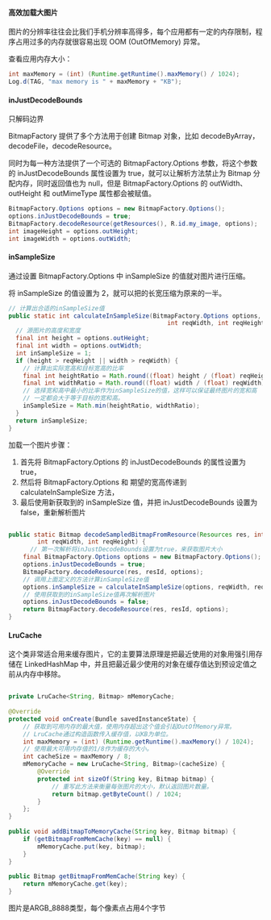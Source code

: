 ####  高效加载大图片

图片的分辨率往往会比我们手机分辨率高得多，每个应用都有一定的内存限制，程序占用过多的内存就很容易出现 OOM  (OutOfMemory) 异常。

查看应用内存大小：

```java
int maxMemory = (int) (Runtime.getRuntime().maxMemory() / 1024);
Log.d(TAG, "max memory is " + maxMemory + "KB");
```



####  inJustDecodeBounds

只解码边界

BitmapFactory 提供了多个方法用于创建 Bitmap 对象，比如 decodeByArray，decodeFile，decodeResource。

同时为每一种方法提供了一个可选的 BitmapFactory.Options 参数，将这个参数的 inJustDecodeBounds 属性设置为 true，就可以让解析方法禁止为 Bitmap 分配内存，同时返回值也为 null，但是 BitmapFactory.Options 的 outWidth、outHeight 和 outMimeType 属性都会被赋值。

```java
BitmapFactory.Options options = new BitmapFactory.Options();
options.inJustDecodeBounds = true;
BitmapFactory.decodeResource(getResources(), R.id.my_image, options);
int imageHeight = options.outHeight;
int imageWidth = options.outWidth;
```



####  inSampleSize

通过设置 BitmapFactory.Options 中 inSampleSize 的值就对图片进行压缩。

将 inSampleSize 的值设置为 2，就可以把的长宽压缩为原来的一半。

```java
// 计算出合适的inSampleSize值
public static int calculateInSampleSize(BitmapFactory.Options options,
                                            int reqWidth, int reqHeight) {
  // 源图片的高度和宽度
  final int height = options.outHeight;
  final int width = options.outWidth;
  int inSampleSize = 1;
  if (height > reqHeight || width > reqWidth) {
    // 计算出实际宽高和目标宽高的比率
    final int heightRatio = Math.round((float) height / (float) reqHeight);
    final int widthRatio = Math.round((float) width / (float) reqWidth);
    // 选择宽和高中最小的比率作为inSampleSize的值，这样可以保证最终图片的宽和高
    // 一定都会大于等于目标的宽和高。
    inSampleSize = Math.min(heightRatio, widthRatio);
  }
  return inSampleSize;
}
```



加载一个图片步骤：

1. 首先将 BitmapFactory.Options 的 inJustDecodeBounds 的属性设置为 true，
2. 然后将 BitmapFactory.Options 和 期望的宽高传递到 calculateInSampleSize 方法，
3. 最后使用新获取到的 inSampleSize 值，并把 inJustDecodeBounds 设置为 false，重新解析图片

```java

public static Bitmap decodeSampledBitmapFromResource(Resources res, int resId,
        int reqWidth, int reqHeight) {
	  // 第一次解析将inJustDecodeBounds设置为true，来获取图片大小
    final BitmapFactory.Options options = new BitmapFactory.Options();
    options.inJustDecodeBounds = true;
    BitmapFactory.decodeResource(res, resId, options);
    // 调用上面定义的方法计算inSampleSize值
    options.inSampleSize = calculateInSampleSize(options, reqWidth, reqHeight);
    // 使用获取到的inSampleSize值再次解析图片
    options.inJustDecodeBounds = false;
    return BitmapFactory.decodeResource(res, resId, options);
}
```



####  LruCache

这个类非常适合用来缓存图片，它的主要算法原理是把最近使用的对象用强引用存储在 LinkedHashMap 中，并且把最近最少使用的对象在缓存值达到预设定值之前从内存中移除。

```java

private LruCache<String, Bitmap> mMemoryCache;
 
@Override
protected void onCreate(Bundle savedInstanceState) {
	// 获取到可用内存的最大值，使用内存超出这个值会引起OutOfMemory异常。
	// LruCache通过构造函数传入缓存值，以KB为单位。
	int maxMemory = (int) (Runtime.getRuntime().maxMemory() / 1024);
	// 使用最大可用内存值的1/8作为缓存的大小。
	int cacheSize = maxMemory / 8;
	mMemoryCache = new LruCache<String, Bitmap>(cacheSize) {
		@Override
		protected int sizeOf(String key, Bitmap bitmap) {
			// 重写此方法来衡量每张图片的大小，默认返回图片数量。
			return bitmap.getByteCount() / 1024;
		}
	};
}
 
public void addBitmapToMemoryCache(String key, Bitmap bitmap) {
	if (getBitmapFromMemCache(key) == null) {
		mMemoryCache.put(key, bitmap);
	}
}
 
public Bitmap getBitmapFromMemCache(String key) {
	return mMemoryCache.get(key);
}
```



图片是ARGB_8888类型，每个像素点占用4个字节







































